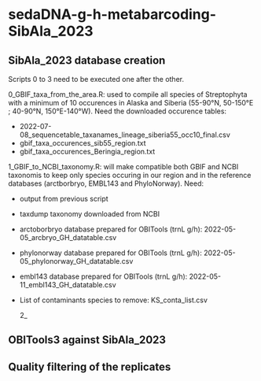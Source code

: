 # sedaDNA-g-h-metabarcoding-SibAla_2023

## SibAla_2023 database creation
Scripts 0 to 3 need to be executed one after the other.

0_GBIF_taxa_from_the_area.R: used to compile all species of Streptophyta with a minimum of 10 occurences in Alaska and Siberia (55-90°N, 50-150°E ; 40-90°N, 150°E-140°W).
Need the downloaded occurence tables:
- 2022-07-08_sequencetable_taxanames_lineage_siberia55_occ10_final.csv
- gbif_taxa_occurences_sib55_region.txt
- gbif_taxa_occurences_Beringia_region.txt

1_GBIF_to_NCBI_taxonomy.R: will make compatible both GBIF and NCBI taxonomis to keep only species occuring in our region and in the reference databases (arctborbryo, EMBL143 and PhyloNorway).
Need:
- output from previous script
- taxdump taxonomy downloaded from NCBI
- arctoborbryo database prepared for OBITools (trnL g/h): 2022-05-05_arcbryo_GH_datatable.csv
- phylonorway database prepared for OBITools (trnL g/h): 2022-05-05_phylonorway_GH_datatable.csv
- embl143 database prepared for OBITools (trnL g/h): 2022-05-11_embl143_GH_datatable.csv
- List of contaminants species to remove: KS_conta_list.csv

  2_



## OBITools3 against SibAla_2023 


## Quality filtering of the replicates


